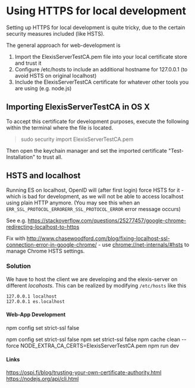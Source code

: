 
# Using HTTPS for local development

Setting up HTTPS for local development is quite tricky, due to the certain security measures included (like HSTS).

The general approach for web-development is 

1.  Import the ElexisServerTestCA.pem file into your local certificate store and trust it
2.  Configure /etc/hosts to include an additional hostname for 127.0.0.1 (to avoid HSTS on original localhost)
3.  Include the ElexisServerTestCA certificate for whatever other tools you are using (e.g. node.js)


## Importing ElexisServerTestCA in OS X

To accept this certificate for development purposes, execute the following within the terminal where the file is located.

> sudo security import ElexisServerTestCA.pem

Then open the keychain manager and set the imported certificate "Test-Installation" to trust all.

## HSTS and localhost

Running ES on localhost, OpenID will (after first login) force HSTS for it - which is bad for development,
as we will not be able to access localhost using plain HTTP anymore. (You may see this when an ``ERR_SSL_PROTOCOL_ERRORERR_SSL_PROTOCOL_ERROR``
error message occurs)

See e.g. https://stackoverflow.com/questions/25277457/google-chrome-redirecting-localhost-to-https

Fix with <http://www.chasewoodford.com/blog/fixing-localhost-ssl-connection-error-in-google-chrome/>  - 
use <chrome://net-internals/#hsts> to manage Chrome HSTS settings.

### Solution

We have to host the client we are developing and the elexis-server on different _locahosts_. This can be realized by
modifying `/etc/hosts` like this

	127.0.0.1 localhost
	127.0.0.1 es.localhost

#### Web-App Development

npm config set strict-ssl false

npm config set strict-ssl false
npm set strict-ssl false
npm cache clean --force
NODE_EXTRA_CA_CERTS=ElexisServerTestCA.pem npm run dev

#### Links

https://ospi.fi/blog/trusting-your-own-certificate-authority.html
https://nodejs.org/api/cli.html


